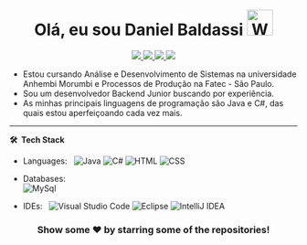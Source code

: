 <!--![](https://github.com/imKashyap/imKashyap/blob/master/banner.png)-->
<p align="center"> <h1 align="center"> Olá, eu sou Daniel Baldassi <img src="https://raw.githubusercontent.com/nixin72/nixin72/master/wave.gif" 
         alt="Waving hand animated gif"
         height="45"
         width="45" /></h1> </p>
<p align="center">
<a href="https://www.linkedin.com/in/imkashyap/"><img src="https://img.shields.io/badge/LinkedIn-0077B5?style=for-the-badge&logo=linkedin&logoColor=white"/> </a>
<a href="https://twitter.com/imkashyap_/"><img src="https://img.shields.io/badge/Twitter-1DA1F2?style=for-the-badge&logo=twitter&logoColor=white"/> </a>
<a href="https://www.instagram.com/pain_daniasrayan/?hl=pt"><img src="https://img.shields.io/badge/Instagram-E4405F?style=for-the-badge&logo=instagram&logoColor=white"/> </a>
<a href="mailto:daniasrayan.com@gmail.com"><img src="https://img.shields.io/badge/Gmail-D14836?style=for-the-badge&logo=gmail&logoColor=white"/> </a>
</p>



* Estou cursando Análise e Desenvolvimento de Sistemas na universidade Anhembi Morumbi e Processos de Produção na Fatec - São Paulo.
* Sou um desenvolvedor Backend Junior buscando por experiência.
* As minhas principais linguagens de programação são Java e C#, das quais estou aperfeiçoando cada vez mais.

***




**🛠 &nbsp;Tech Stack**

- Languages: &nbsp;
  ![Java](https://img.shields.io/badge/-Java-333333?style=flat&logo=Java&logoColor=007ACC)
  ![C#](https://img.shields.io/badge/-C%23-blue)
  ![HTML](https://img.shields.io/badge/-HTML-333333?style=flat&logo=HTML5)
  ![CSS](https://img.shields.io/badge/-CSS-333333?style=flat&logo=CSS3&logoColor=1572B6)
  
 


- Databases: &nbsp;  
  ![MySql](https://img.shields.io/badge/-MySql-333333?style=flat&logo=mysql)

- IDEs: &nbsp;
  ![Visual Studio Code](https://img.shields.io/badge/-Visual%20Studio%20Code-333333?style=flat&logo=visual-studio-code&logoColor=007ACC)
  ![Eclipse](https://img.shields.io/badge/-Eclipse-333333?style=flat&logo=eclipse)
  ![IntelliJ IDEA](https://img.shields.io/badge/-IntelliJ%20IDEA-333333?style=flat&logo=intellij-idea&logoColor=f70486)


<div align="center">

### Show some ❤️ by starring some of the repositories!

</div>
